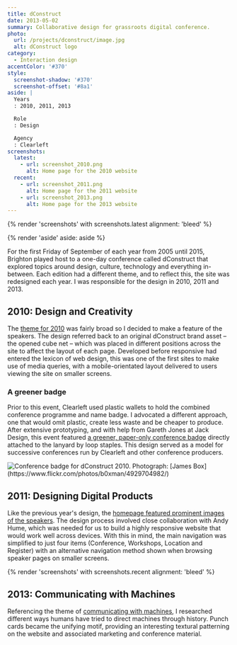 ```yaml
---
title: dConstruct
date: 2013-05-02
summary: Collaborative design for grassroots digital conference.
photo:
  url: /projects/dconstruct/image.jpg
  alt: dConstruct logo
category:
  - Interaction design
accentColor: '#370'
style:
  screenshot-shadow: '#370'
  screenshot-offset: '#8a1'
aside: |
  Years
  : 2010, 2011, 2013

  Role
  : Design

  Agency
  : Clearleft
screenshots:
  latest:
    - url: screenshot_2010.png
      alt: Home page for the 2010 website
  recent:
    - url: screenshot_2011.png
      alt: Home page for the 2011 website
    - url: screenshot_2013.png
      alt: Home page for the 2013 website
---
```

{% render 'screenshots' with screenshots.latest
  alignment: 'bleed'
%}

{% render 'aside'
  aside: aside
%}

For the first Friday of September of each year from 2005 until 2015, Brighton played host to a one-day conference called dConstruct that explored topics around design, culture, technology and everything in-between. Each edition had a different theme, and to reflect this, the site was redesigned each year. I was responsible for the design in 2010, 2011 and 2013.

## 2010: Design and Creativity

The [theme for 2010][1] was fairly broad so I decided to make a feature of the speakers. The design referred back to an original dConstruct brand asset – the opened cube net – which was placed in different positions across the site to affect the layout of each page. Developed before responsive had entered the lexicon of web design, this was one of the first sites to make use of media queries, with a mobile-orientated layout delivered to users viewing the site on smaller screens.

### A greener badge

Prior to this event, Clearleft used plastic wallets to hold the combined conference programme and name badge. I advocated a different approach, one that would omit plastic, create less waste and be cheaper to produce. After extensive prototyping, and with help from Gareth Jones at Jack Design, this event featured [a greener, paper-only conference badge][2] directly attached to the lanyard by loop staples. This design served as a model for successive conferences run by Clearleft and other conference producers.

![](/articles/2010/08/dconstruct_conference_badge/image.jpg 'Conference badge for dConstruct 2010. Photograph: [James Box](https://www.flickr.com/photos/b0xman/4929704982/)')

## 2011: Designing Digital Products

Like the previous year's design, the [homepage featured prominent images of the speakers][3]. The design process involved close collaboration with Andy Hume, which was needed for us to build a highly responsive website that would work well across devices. With this in mind, the main navigation was simplified to just four items (Conference, Workshops, Location and Register) with an alternative navigation method shown when browsing speaker pages on smaller screens.

{% render 'screenshots' with screenshots.recent
  alignment: 'bleed'
%}

## 2013: Communicating with Machines

Referencing the theme of [communicating with machines][4], I researched different ways humans have tried to direct machines through history. Punch cards became the unifying motif, providing an interesting textural patterning on the website and associated marketing and conference material.

[1]: http://2010.dconstruct.org/
[2]: /2010/08/dconstruct_conference_badge
[3]: http://2011.dconstruct.org/
[4]: http://2013.dconstruct.org/
